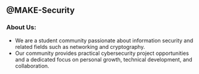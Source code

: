 ## @MAKE-Security

### About Us:

- We are a student community passionate about information security and related fields such as networking and cryptography. 
- Our community provides practical cybersecurity project opportunities and a dedicated focus on personal growth, technical development, and collaboration.
